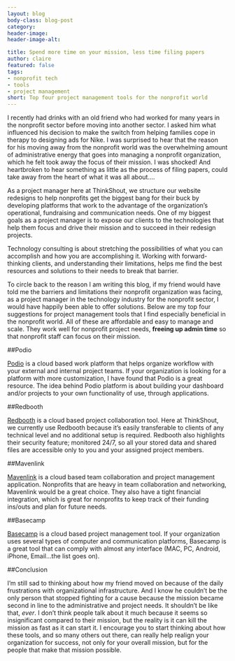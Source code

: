 ```yaml
---
layout: blog
body-class: blog-post
category:
header-image:
header-image-alt:

title: Spend more time on your mission, less time filing papers
author: claire
featured: false
tags:
- nonprofit tech
- tools
- project management
short: Top four project management tools for the nonprofit world
---
```


I recently had drinks with an old friend who had worked for many years in the nonprofit sector before moving into another sector. I asked him what influenced his decision to make the switch from helping families cope in therapy to designing ads for Nike. I was surprised to hear that the reason for his moving away from the nonprofit world was the overwhelming amount of administrative energy that goes into managing a nonprofit organization, which he felt took away the focus of their mission. I was shocked! And heartbroken to hear something as little as the process of filing papers, could take away from the heart of what it was all about….

As a project manager here at ThinkShout, we structure our website redesigns to help nonprofits get the biggest bang for their buck by developing platforms that work to the advantage of the organization’s operational, fundraising and communication needs. One of my biggest goals as a project manager is to expose our clients to the technologies that help them focus and drive their mission and to succeed in their redesign projects.

Technology consulting is about stretching the possibilities of what you can accomplish and how you are accomplishing it. Working with forward-thinking clients, and understanding their limitations, helps me find the best resources and solutions to their needs to break that barrier.

To circle back to the reason I am writing this blog, if my friend would have told me the barriers and limitations their nonprofit organization was facing, as a project manager in the technology industry for the nonprofit sector, I would have happily been able to offer solutions. Below are my top four suggestions for project management tools that I find especially beneficial in the nonprofit world. All of these are affordable and easy to manage and scale. They work well for nonprofit project needs, **freeing up admin time** so that nonprofit staff can focus on their mission.

##Podio

[Podio](https://podio.com) is a cloud based work platform that helps organize workflow with your external and internal project teams. If your organization is looking for a platform with more customization, I have found that Podio is a great resource. The idea behind Podio platform is about building your dashboard and/or projects to your own functionality of use, through applications. 

##Redbooth 

[Redbooth](http://www.redbooth.com) is a cloud based project collaboration tool. Here at ThinkShout, we currently use Redbooth because it’s easily transferable to clients of any technical level and no additional setup is required. Redbooth also highlights their security feature; monitored 24/7, so all your stored data and shared files are accessible only to you and your assigned project members.

##Mavenlink

[Mavenlink](https://www.mavenlink.com) is a cloud based team collaboration and project management application. Nonprofits that are heavy in team collaboration and networking, Mavenlink would be a great choice. They also have a tight financial integration, which is great for nonprofits to keep track of their funding ins/outs and plan for future needs. 

##Basecamp

[Basecamp](https://basecamp.com) is a cloud based project management tool. If your organization uses several types of computer and communication platforms, Basecamp is a great tool that can comply with almost any interface (MAC, PC, Android, iPhone, Email...the list goes on).

##Conclusion

I’m still sad to thinking about how my friend moved on because of the daily frustrations with organizational infrastructure. And I know he couldn’t be the only person that stopped fighting for a cause because the mission became second in line to the administrative and project needs. It shouldn’t be like that, *ever*. I don’t think people talk about it much because it seems so insignificant compared to their mission, but the reality is it can kill the mission as fast as it can start it. I encourage you to start thinking about how these tools, and so many others out there, can really help realign your organization for success, not only for your overall mission, but for the people that make that mission possible.
